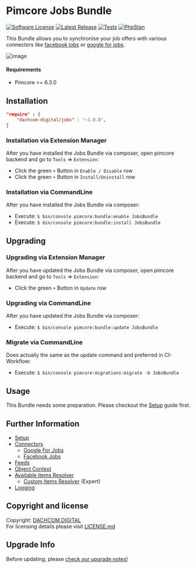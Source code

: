 # Pimcore Jobs Bundle
[![Software License](https://img.shields.io/badge/license-GPLv3-brightgreen.svg?style=flat-square)](LICENSE.md)
[![Latest Release](https://img.shields.io/packagist/v/dachcom-digital/jobs.svg?style=flat-square)](https://packagist.org/packages/dachcom-digital/jobs)
[![Tests](https://img.shields.io/github/workflow/status/dachcom-digital/pimcore-jobs/Codeception?style=flat-square&logo=github&label=codeception)](https://github.com/dachcom-digital/pimcore-jobs/actions?query=workflow%3A%22Codeception%22)
[![PhpStan](https://img.shields.io/github/workflow/status/dachcom-digital/pimcore-jobs/PHP%20Stan?style=flat-square&logo=github&label=phpstan%20level%202)](https://github.com/dachcom-digital/pimcore-jobs/actions?query=workflow%3A%22PHP%20Stan%22)

This Bundle allows you to synchronise your job offers with various connectors like [facebook jobs](https://developers.facebook.com/docs/pages/jobs-xml) or [google for jobs](https://developers.google.com/search/docs/data-types/job-posting).

![image](https://user-images.githubusercontent.com/700119/79226665-0a6b0480-7e5f-11ea-9774-810b076e7fcd.png)

#### Requirements
* Pimcore >= 6.3.0

## Installation

```json
"require" : {
    "dachcom-digital/jobs" : "~1.0.0",
}
```

### Installation via Extension Manager
After you have installed the Jobs Bundle via composer, open pimcore backend and go to `Tools` => `Extension`:
- Click the green `+` Button in `Enable / Disable` row
- Click the green `+` Button in `Install/Uninstall` row

### Installation via CommandLine
After you have installed the Jobs Bundle via composer:
- Execute: `$ bin/console pimcore:bundle:enable JobsBundle`
- Execute: `$ bin/console pimcore:bundle:install JobsBundle`

## Upgrading

### Upgrading via Extension Manager
After you have updated the Jobs Bundle via composer, open pimcore backend and go to `Tools` => `Extension`:
- Click the green `+` Button in `Update` row

### Upgrading via CommandLine
After you have updated the Jobs Bundle via composer:
- Execute: `$ bin/console pimcore:bundle:update JobsBundle`

### Migrate via CommandLine
Does actually the same as the update command and preferred in CI-Workflow:
- Execute: `$ bin/console pimcore:migrations:migrate -b JobsBundle`

## Usage
This Bundle needs some preparation. Please checkout the [Setup](docs/00_Setup.md) guide first.

## Further Information
- [Setup](docs/00_Setup.md)
- [Connectors](./docs/10_Connectors.md)
  - [Google For Jobs](./docs/Connectors/01_GoogleForJobs.md)
  - [Facebook Jobs](./docs/Connectors/02_FacebookJobs.md)
- [Feeds](docs/11_Feeds.md)
- [Object Context](docs/12_ObjectContext.md)
- [Available Items Resolver](docs/20_AvailableItemsResolver.md)
  - [Custom Items Resolver](docs/21_CustomItemsResolver.md) (Expert)
- [Logging](docs/22_Logging.md)

## Copyright and license
Copyright: [DACHCOM.DIGITAL](http://dachcom-digital.ch)  
For licensing details please visit [LICENSE.md](LICENSE.md)  

## Upgrade Info
Before updating, please [check our upgrade notes!](UPGRADE.md)

